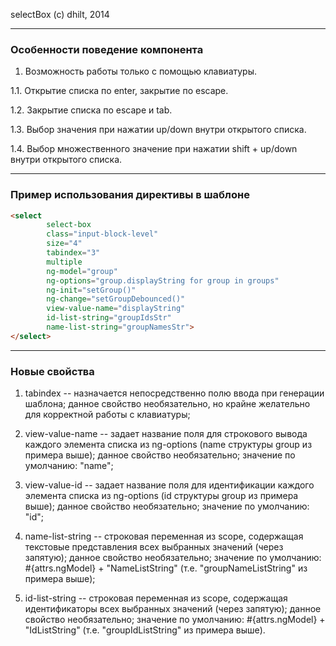 ﻿selectBox
(c) dhilt, 2014

--------------------------------------------------

### Особенности поведение компонента

1. Возможность работы только с помощью клавиатуры.

1.1. Открытие списка  по enter, закрытие по escape.

1.2. Закрытие списка по escape и tab.

1.3. Выбор значения при нажатии up/down внутри открытого списка.

1.4. Выбор множественного значение при нажатии shift + up/down внутри открытого списка.


--------------------------------------------------

### Пример использования директивы в шаблоне

```html
<select
        select-box
        class="input-block-level"
        size="4"
        tabindex="3"
        multiple
        ng-model="group"
        ng-options="group.displayString for group in groups"
        ng-init="setGroup()"
        ng-change="setGroupDebounced()"
        view-value-name="displayString"
        id-list-string="groupIdsStr"
        name-list-string="groupNamesStr">
</select>
```


--------------------------------------------------

### Новые свойства

1) tabindex -- назначается непосредственно полю ввода при генерации шаблона; данное свойство необязательно, но крайне желательно для корректной работы с клавиатуры;

2) view-value-name -- задает название поля для строкового вывода каждого элемента списка из ng-options (name структуры group из примера выше); данное свойство необязательно; значение по умолчанию: "name";

3) view-value-id -- задает название поля для идентификации каждого элемента списка из ng-options (id структуры group из примера выше); данное свойство необязательно; значение по умолчанию: "id";

4) name-list-string -- строковая переменная из scope, содержащая текстовые представления всех выбранных значений (через запятую); данное свойство необязательно; значение по умолчанию: #{attrs.ngModel} + "NameListString" (т.е. "groupNameListString" из примера выше);

5) id-list-string -- строковая переменная из scope, содержащая идентификаторы всех выбранных значений (через запятую); данное свойство необязательно; значение по умолчанию: #{attrs.ngModel} + "IdListString" (т.е. "groupIdListString" из примера выше).


